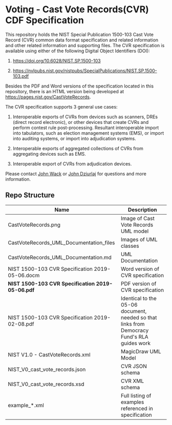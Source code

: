 # Voting - Cast Vote Records(CVR) CDF Specification

This repository holds the NIST Special Publication 1500-103 Cast Vote Record (CVR) common data format specification and related information and other related information and supporting files. The CVR specification is available using either of the following Digital Object Identifiers (DOI):

1. https://doi.org/10.6028/NIST.SP.1500-103

2. https://nvlpubs.nist.gov/nistpubs/SpecialPublications/NIST.SP.1500-103.pdf


Besides the PDF and Word versions of the specification located in this repository, there is an HTML version being developed at https://pages.nist.gov/CastVoteRecords.

The CVR specification supports 3 general use cases:

1. Interoperable exports of CVRs from devices such as scanners, DREs (direct record electronic), or other devices that create CVRs and perform contest rule post-processing. Resultant interoperable import into tabulators, such as election management systems (EMS), or import into auditing systems, or import into adjudication systems.

2. Interoperable exports of aggregated collections of CVRs from aggregating devices such as EMS.

3. Interoperable export of CVRs from adjudication devices.


Please contact [John Wack](mailto:john.wack@nist.gov) or [John Dziurlaj](mailto:john@hiltonroscoe.com) for questions and more information.

## Repo Structure

|Name     |Description                                         |
|---------|----------------------------------------------------|
|CastVoteRecords.png|Image of Cast Vote Records UML model          |
|CastVoteRecords_UML_Documentation_files|Images of UML classes|
|CastVoteRecords_UML_Documentation.md|UML Documentation        |
|NIST 1500-103 CVR Specification 2019-05-06.docm|Word version of CVR specification|
|**NIST 1500-103 CVR Specification 2019-05-06.pdf**|PDF version of CVR specification|
|NIST 1500-103 CVR Specification 2019-02-08.pdf|Identical to the 05-06 document, needed so that links from Democracy Fund's RLA guides work|
|NIST V1.0 - CastVoteRecords.xml|MagicDraw UML Model           |
|NIST_V0_cast_vote_records.json|CVR JSON schema                    |
|NIST_V0_cast_vote_records.xsd|CVR XML schema                      |
|example_*.xml|Full listing of examples referenced in specification|

